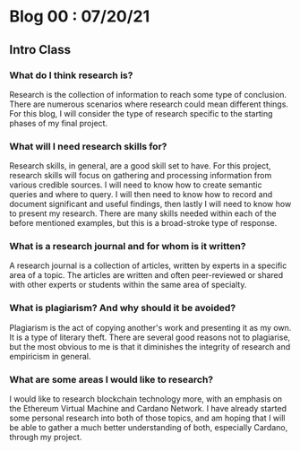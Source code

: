 # Blog 00 : 07/20/21

## Intro Class

### What do I think research is?

Research is the collection of information to reach some type of conclusion. There are numerous scenarios where research could mean different things. For this blog, I will consider the type of research specific to the starting phases of my final project.

### What will I need research skills for?

Research skills, in general, are a good skill set to have. For this project, research skills will focus on gathering and processing information from various credible sources. I will need to know how to create semantic queries and where to query. I will then need to know how to record and document significant and useful findings, then lastly I will need to know how to present my research. There are many skills needed within each of the before mentioned examples, but this is a broad-stroke type of response. 

### What is a research journal and for whom is it written?

A research journal is a collection of articles, written by experts in a specific area of a topic. The articles are written and often peer-reviewed or shared with other experts or students within the same area of specialty.

### What is plagiarism? And why should it be avoided?

Plagiarism is the act of copying another's work and presenting it as my own. It is a type of literary theft. There are several good reasons not to plagiarise, but the most obvious to me is that it diminishes the integrity of research and empiricism in general.

### What are some areas I would like to research?

I would like to research blockchain technology more, with an emphasis on the Ethereum Virtual Machine and Cardano Network. I have already started some personal research into both of those topics, and am hoping that I will be able to gather a much better understanding of both, especially Cardano, through my project.